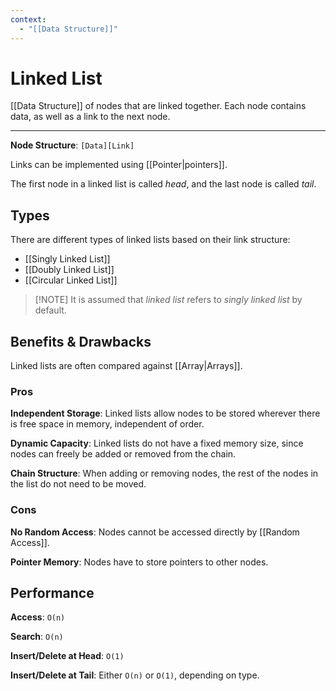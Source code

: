 ```yaml
---
context:
  - "[[Data Structure]]"
---
```


# Linked List

[[Data Structure]] of nodes that are linked together. Each node contains data, as well as a link to the next node.

---

**Node Structure**: `[Data][Link]`

Links can be implemented using [[Pointer|pointers]].

The first node in a linked list is called _head_, and the last node is called _tail_.

## Types

There are different types of linked lists based on their link structure:

- [[Singly Linked List]]
- [[Doubly Linked List]]
- [[Circular Linked List]]

> [!NOTE] It is assumed that _linked list_ refers to _singly linked list_ by default.

## Benefits & Drawbacks

Linked lists are often compared against [[Array|Arrays]].

### Pros

**Independent Storage**: Linked lists allow nodes to be stored wherever there is free space in memory, independent of order.

**Dynamic Capacity**: Linked lists do not have a fixed memory size, since nodes can freely be added or removed from the chain.

**Chain Structure**: When adding or removing nodes, the rest of the nodes in the list do not need to be moved.

### Cons

**No Random Access**: Nodes cannot be accessed directly by [[Random Access]].

**Pointer Memory**: Nodes have to store pointers to other nodes.

## Performance

**Access**: `O(n)`

**Search**: `O(n)`

**Insert/Delete at Head**: `O(1)`

**Insert/Delete at Tail**: Either `O(n)` or `O(1)`, depending on type.
